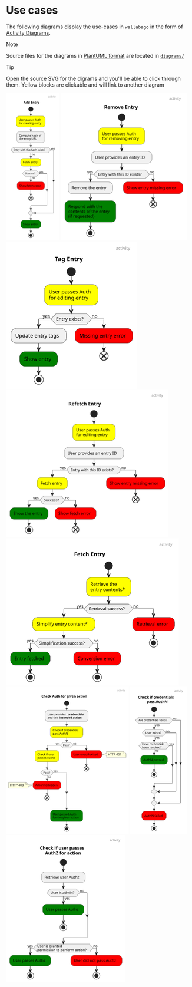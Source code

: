 # Use cases

The following diagrams display the use-cases in `wallabago` in the
form of [Activity Diagrams](https://en.wikipedia.org/wiki/Activity_diagram).

> [!NOTE]
> 
> Source files for the diagrams in [PlantUML format](https://plantuml.com/activity-diagram-beta) are located in [`diagrams/`](./diagrams/)

> [!TIP]
>
> Open the source SVG for the digrams and you'll be able to click through them.
> Yellow blocks are clickable and will link to another diagram

<img src="./diagrams/dist/add-entry-activity.svg" height="400">
<img src="./diagrams/dist/remove-entry-activity.svg" height="400">
<img src="./diagrams/dist/tag-entry-activity.svg" height="400">
<img src="./diagrams/dist/refetch-entry-activity.svg" height="400">
<img src="./diagrams/dist/fetch-entry-activity.svg" height="400">
<img src="./diagrams/dist/auth-activity.svg" height="400">
<img src="./diagrams/dist/authn-activity.svg" height="400">
<img src="./diagrams/dist/authz-activity.svg" height="400">

